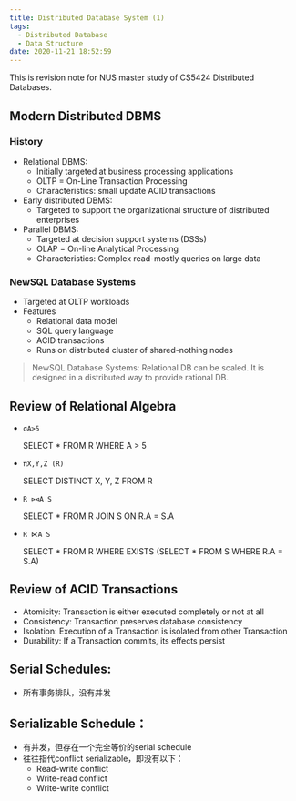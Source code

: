 ```yaml
---
title: Distributed Database System (1)
tags:
  - Distributed Database
  - Data Structure
date: 2020-11-21 18:52:59
---
```



This is revision note for NUS master study of CS5424 Distributed Databases.

## Modern Distributed DBMS

### History
- Relational DBMS:
  - Initially targeted at business processing
applications 
  - OLTP = On-Line Transaction Processing
  - Characteristics: small update ACID transactions
- Early distributed DBMS:
  - Targeted to support the organizational structure
of distributed enterprises
- Parallel DBMS:
  - Targeted at decision support systems (DSSs)
  - OLAP = On-line Analytical Processing
  - Characteristics: Complex read-mostly queries on large data

### NewSQL Database Systems
- Targeted at OLTP workloads
- Features
  - Relational data model
  - SQL query language
  - ACID transactions
  - Runs on distributed cluster of shared-nothing nodes

> NewSQL Database Systems: Relational DB can be scaled. It is designed in a distributed way to provide rational DB.

## Review of Relational Algebra

- `σA>5`
  
  SELECT * FROM R WHERE A > 5
- `πX,Y,Z (R)`

  SELECT DISTINCT X, Y, Z FROM R

- `R ⊳⊲A S`

  SELECT * FROM R JOIN S ON R.A = S.A

- `R ⋉A S`

  SELECT * FROM R WHERE EXISTS (SELECT * FROM S WHERE R.A = S.A)

## Review of ACID Transactions
- Atomicity: Transaction is either executed completely or not at all
- Consistency: Transaction preserves database consistency
- Isolation: Execution of a Transaction is isolated from other Transaction
- Durability: If a Transaction commits, its effects persist


## Serial Schedules:
   - 所有事务排队，没有并发

## Serializable Schedule：
   - 有并发，但存在一个完全等价的serial schedule
   - 往往指代conflict serializable，即没有以下：
     - Read-write conflict
     - Write-read conflict
     - Write-write conflict
